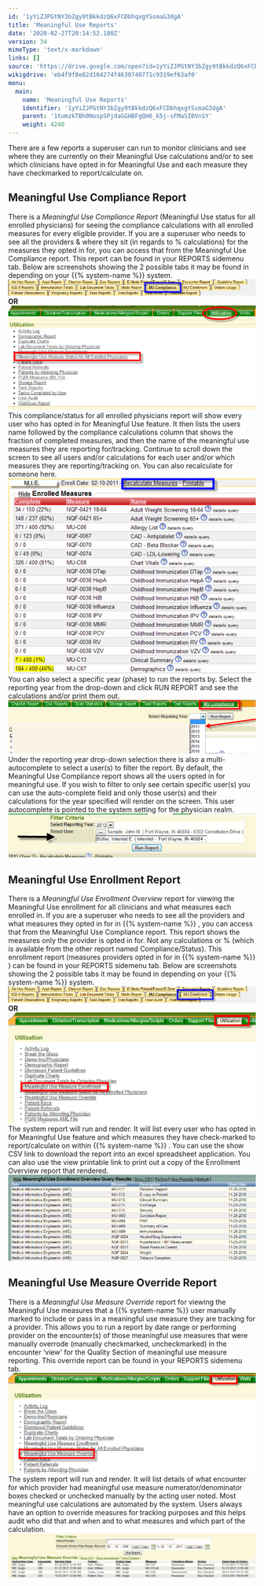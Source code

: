 ```yaml
---
id: '1yYiZJPGtNY3bZgy9tBkkdzQ6xFCDbhqxgYSsmaG3dgA'
title: 'Meaningful Use Reports'
date: '2020-02-27T20:14:52.180Z'
version: 34
mimeType: 'text/x-markdown'
links: []
source: 'https://drive.google.com/open?id=1yYiZJPGtNY3bZgy9tBkkdzQ6xFCDbhqxgYSsmaG3dgA'
wikigdrive: 'eb4f9f8e82d104274f4630740771c9319ef63af0'
menu:
  main:
    name: 'Meaningful Use Reports'
    identifier: '1yYiZJPGtNY3bZgy9tBkkdzQ6xFCDbhqxgYSsmaG3dgA'
    parent: '1tumzkTBh0NospSPjdaGGHBFgQH6_k5j-sFMaSI0VnSY'
    weight: 4240
---
```

There are a few reports a superuser can run to monitor clinicians and see where they are currently on their Meaningful Use calculations and/or to see which clinicians have opted in for Meaningful Use and each measure they have checkmarked to report/calculate on.

## Meaningful Use Compliance Report

There is a *Meaningful Use Compliance Report* (Meaningful Use status for all enrolled physicians) for seeing the compliance calculations with all enrolled measures for every eligible provider.
If you are a superuser who needs to see all the providers & where they sit (in regards to % calculations) for the measures they opted in for, you can access that from the Meaningful Use Compliance report.
This report can be found in your REPORTS sidemenu tab. Below are screenshots showing the 2 possible tabs it may be found in depending on your {{% system-name %}} system.
![](meaningful-use-reports.assets/10000000000003820000003BAEE10D8148FD542C.png)
**OR**
![](meaningful-use-reports.assets/10000000000003030000014403F01D52EEF34E7C.png)
This compliance/status for all enrolled physicians report will show every user who has opted in for Meaningful Use feature. It then lists the users name followed by the compliance calculations column that shows the fraction of completed measures, and then the name of the meaningful use measures they are reporting for/tracking. Continue to scroll down the screen to see all users and/or calculations for each user and/or which measures they are reporting/tracking on. You can also recalculate for someone here.
![](meaningful-use-reports.assets/100000000000024D000001D066402174C6B7BF2D.png)
You can also select a specific year (phase) to run the reports by. Select the reporting year from the drop-down and click RUN REPORT and see the calculations and/or print them out.
![](meaningful-use-reports.assets/1000020100000326000000AF73AB543A539E46F4.png)
Under the reporting year drop-down selection there is also a multi-autocomplete to select a user(s) to filter the report. By default, the Meaningful Use Compliance report shows all the users opted in for meaningful use. If you wish to filter to only see certain specific user(s) you can use the auto-complete field and only those user(s) and their calculations for the year specified will render on the screen. This user autocomplete is pointed to the system setting for the physician realm.
![](meaningful-use-reports.assets/10000201000002D90000008159569F79887317A4.png)

## Meaningful Use Enrollment Report

There is a *Meaningful Use Enrollment Overview* report for viewing the Meaningful Use enrollment for all clinicians and what measures each enrolled in.
If you are a superuser who needs to see all the providers and what measures they opted in for in {{% system-name %}} , you can access that from the Meaningful Use Compliance report. This report shows the measures only the provider is opted in for. Not any calculations or % (which is available from the other report named Compliance/Status).
This enrollment report (measures providers opted in for in {{% system-name %}} ) can be found in your REPORTS sidemenu tab. Below are screenshots showing the 2 possible tabs it may be found in depending on your {{% system-name %}} system.
![](meaningful-use-reports.assets/10000000000003820000003BE94FB56720151B14.png)
**OR**
![](meaningful-use-reports.assets/10000201000002AD00000131792767268FB2C68A.png)
The system report will run and render. It will list every user who has opted in for Meaningful Use feature and which measures they have check-marked to report/calculate on within {{% system-name %}} . You can use the show CSV link to download the report into an excel spreadsheet application. You can also use the view printable link to print out a copy of the Enrollment Overview report that rendered.
![](meaningful-use-reports.assets/100000000000037C00000136E06752DF9F13FBAB.png)

## Meaningful Use Measure Override Report

There is a *Meaningful Use Measure Override* report for viewing the Meaningful Use measures that a {{% system-name %}} user manually marked to include or pass in a meaningful use measure they are tracking for a provider.
This allows you to run a report by date range or performing provider on the encounter(s) of those meaningful use measures that were manually overrode (manually checkmarked, uncheckmarked) in the encounter ‘view' for the Quality Section of meaningful use measure reporting.
This override report can be found in your REPORTS sidemenu tab.
![](meaningful-use-reports.assets/10000201000002BC0000011CA3A80944E9DF8396.png)
The system report will run and render. It will list details of what encounter for which provider had meaningful use measure numerator/denominator boxes checked or unchecked manually by the acting user noted. Most meaningful use calculations are automated by the system. Users always have an option to override measures for tracking purposes and this helps audit who did that and when and to what measures and which part of the calculation.
![](meaningful-use-reports.assets/10000201000004BD000000DC63EDE952366332CD.png)
